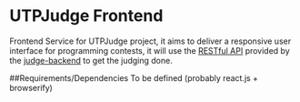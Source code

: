 # UTPJudge Frontend
Frontend Service for UTPJudge project, it aims to deliver a responsive user interface for programming contests, it will use the [RESTful API](https://en.wikipedia.org/wiki/Representational_state_transfer) provided by the [judge-backend](https://github.com/in-silico/judge-backend) to get the judging done.

##Requirements/Dependencies
To be defined (probably react.js + browserify)
